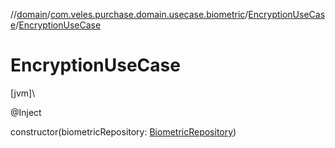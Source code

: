 //[domain](../../../index.md)/[com.veles.purchase.domain.usecase.biometric](../index.md)/[EncryptionUseCase](index.md)/[EncryptionUseCase](-encryption-use-case.md)

# EncryptionUseCase

[jvm]\

@Inject

constructor(biometricRepository: [BiometricRepository](../../com.veles.purchase.domain.repository.auth/-biometric-repository/index.md))
